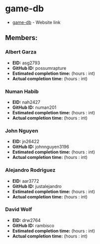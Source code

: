 # game-db

* [game-db](http://www.example.com) - Website link

## Members:

### Albert Garza
* **EID:** asg2793
* **GitHub ID:** possumrapture
* **Estimated completion time:** (hours : int)
* **Actual completion time:** (hours : int)

### Numan Habib
* **EID:** nah2427
* **GitHub ID:** numan201
* **Estimated completion time:** (hours : int)
* **Actual completion time:** (hours : int)

### John Nguyen
* **EID:** jn26422
* **GitHub ID:** johnnguyen3196
* **Estimated completion time:** (hours : int)
* **Actual completion time:** (hours : int)

### Alejandro Rodriguez
* **EID:** aar3772
* **GitHub ID:** justalejandro
* **Estimated completion time:** (hours : int)
* **Actual completion time:** (hours : int)

### David Wolf
* **EID:** drw2764 
* **GitHub ID:** rambisco
* **Estimated completion time:** (hours : int)
* **Actual completion time:** (hours : int)
